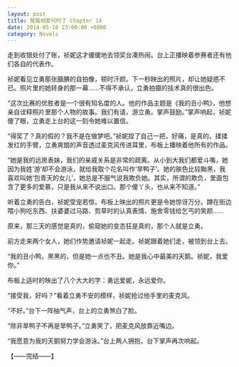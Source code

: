 ```yaml
---
layout: post
title: 冤冤相爱何时了 Chapter 14
date: 2014-05-18 23:00:00 +0800
category: Novels
---
```

走到收银处付了账，祯妮这才缓缓地去领奖台凑热闹。台上正播映着参赛者还有他们各自的代表作。

祯妮看见立勇那张腼腆的自拍像，顿时汗颜。下一秒映出的照片，却让她疑惑不已。照片里的她转身的那一幕……不得不承认，立勇拍摄的技术真的很出色。

“这次比赛的优胜者是一个很有知名度的人。他的作品主题是《我的丑小鸭》，他想亲自诠释照片里那个人物的故事。我们有请，游立勇。掌声鼓励。”掌声响起，祯妮傻了眼，立勇走上台的这一刻令她难以置信。

“得奖了？真的假的？我不是在做梦吧。”祯妮捏了自己一把，好痛，是真的。揉揉发红的手臂，立勇爽朗的声音透过麦克风传进耳里，布板上播映着他所有的作品。

“她是我的远房表妹，我们的亲戚关系是非常的疏离。从小到大我们都爱斗嘴，她因为我姓‘游’却不会游泳，就给我取个花名叫作‘旱鸭子’。她的肤色比较黝黑，我喜欢叫她‘包青天的女儿’，她总是不服气说我欺负她。其实，所谓的欺负，里面包含了更多的爱慕，只是我从来不说出口。那个傻丫头，也从来不知道。”

听着立勇的告白，祯妮受宠若惊。布板上映出的照片更是令她惊讶万分。蹲在街边喂小狗吃东西、扶婆婆过马路、剪草时的认真表情、施舍零钱给乞丐的笑颜……

原来，那三天的感觉是真的，偷窥她的变态狂是真的，那个人就是立勇。

前方走来两个女人，她们作势邀请祯妮一起走。祯妮跟着她们走，被领到台上去。

“我的丑小鸭，黑黑的，但是她一点也不丑。她是我心中最美的天鹅。祯妮，我爱你。”

布板上适时的映出了八个大大的字：勇远爱妮，永远爱你。

“接受我，好吗？”看着立勇不安的模样，祯妮抢过他手里的麦克风。

“不好。”台下一阵抽气声，台上的立勇煞白了脸。

“除非旱鸭子不再是旱鸭子。”立勇笑了，把麦克风放靠近嘴边。

“我愿意为我的天鹅努力学会游泳。”台上两人拥抱，台下掌声再次响起。

【——完结——】
